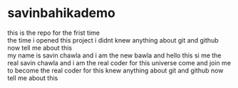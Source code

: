 # savinbahikademo
this is the repo for the frist time 
<br>
the time i opened this project i didnt knew anything about git and github now tell me about this 
<br>
my name is savin chawla and i am the new bawla and hello this si me the real savin chawla and i am the real coder for this universe come and join me to become the real coder for this 
 knew anything about git and github now tell me about this 
<br>